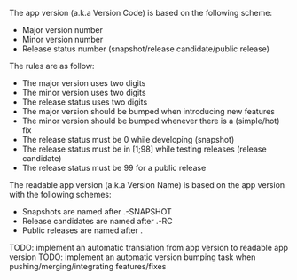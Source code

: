 The app version (a.k.a Version Code) is based on the following scheme:

* Major version number
* Minor version number
* Release status number (snapshot/release candidate/public release)

The rules are as follow:

* The major version uses two digits
* The minor version uses two digits
* The release status uses two digits
* The major version should be bumped when introducing new features
* The minor version should be bumped whenever there is a (simple/hot) fix
* The release status must be 0 while developing (snapshot)
* The release status must be in [1;98] while testing releases (release candidate)
* The release status must be 99 for a public release

The readable app version (a.k.a Version Name) is based on the app version with the following schemes:

* Snapshots are named after <major version>.<minor version>-SNAPSHOT
* Release candidates are named after <major version>.<minor version>-RC<release status>
* Public releases are named after <major version>.<minor version>

TODO: implement an automatic translation from app version to readable app version
TODO: implement an automatic version bumping task when pushing/merging/integrating features/fixes
